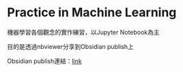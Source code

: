 # Practice in Machine Learning

機器學習各個觀念的實作練習，以Jupyter Notebook為主

目的是透過nbviewer分享到Obsidian publish上

Obsidian publish連結：[link](https://publish.obsidian.md/para0229k)
